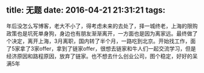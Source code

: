 title: 无题
date: 2016-04-21 21:31:21
tags:
---
年后没怎么写博客，老大不小了，得考虑未来的去处了，择一城终老，上海的限购政策也是坑死单身狗，身边也有朋友渐渐离开，一方面也是因为离家远。最终做了个决定，离开上海，3月离职，国内转了半个月，一路吃到北京。开始找工作，面了5家拿了3家offer，拿到了链家offer，很想去链家和牛人们一起交流学习，但是经济原因和路程原因，放弃了链家。也不想去什么创业公司，图个稳定，好好的呆满5年

